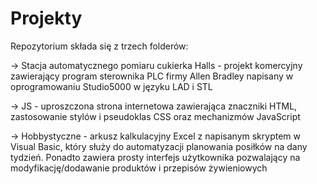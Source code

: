 # Projekty
Repozytorium składa się z trzech folderów:

-> Stacja automatycznego pomiaru cukierka Halls - projekt komercyjny zawierający program sterownika PLC firmy Allen Bradley napisany w oprogramowaniu Studio5000 w języku LAD i STL

-> JS - uproszczona strona internetowa zawierająca znaczniki HTML, zastosowanie stylów i pseudoklas CSS oraz mechanizmów JavaScript

-> Hobbystyczne - arkusz kalkulacyjny Excel z napisanym skryptem w Visual Basic, który służy do automatyzacji planowania posiłków na dany tydzień. Ponadto zawiera prosty interfejs użytkownika pozwalający na modyfikację/dodawanie produktów i przepisów żywieniowych 
